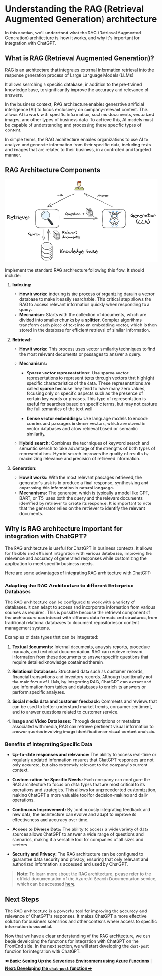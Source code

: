 # Understanding the RAG (Retrieval Augmented Generation) architecture

In this section, we'll understand what the RAG (Retrieval Augmented Generation) architecture is, how it works, and why it's important for integration with ChatGPT.

## What is RAG (Retrieval Augmented Generation)?

RAG is an architecture that integrates external information retrieval into the response generation process of Large Language Models (LLMs)

It allows searching a specific database, in addition to the pre-trained knowledge base, to significantly improve the accuracy and relevance of answers.

In the business context, RAG architecture enables generative artificial intelligence (AI) to focus exclusively on company-relevant content. This allows AI to work with specific information, such as documents, vectorized images, and other types of business data. To achieve this, AI models must be capable of understanding and processing these specific types of content.

In simple terms, the RAG architecture enables organizations to use AI to analyze and generate information from their specific data, including texts and images that are related to their business, in a controlled and targeted manner.

## RAG Architecture Components

![RAG](./images/rag.png)

Implement the standard RAG architecture following this flow. It should include:

1. **Indexing:**

   - **How it works:** Indexing is the process of organizing data in a vector database to make it easily searchable. This critical step allows the RAG to access relevant information quickly when responding to a query.
   - **Mechanism:** Starts with the collection of documents, which are divided into smaller chunks by a **splitter**. Complex algorithms transform each piece of text into an embedding vector, which is then stored in the database for efficient retrieval of similar information.

2. **Retrieval:**

   - **How it works:** This process uses vector similarity techniques to find the most relevant documents or passages to answer a query.
   - **Mechanisms:**

     - **Sparse vector representations:** Use sparse vector representations to represent texts through vectors that highlight specific characteristics of the data. These representations are called **sparse** because they tend to have many zero values, focusing only on specific aspects such as the presence of certain key words or phrases. This type of representation is useful for searches based on specific terms, but may not capture the full semantics of the text well

     - **Dense vector embeddings:** Use language models to encode queries and passages in dense vectors, which are stored in vector databases and allow retrieval based on semantic similarity.

   - **Hybrid search:** Combines the techniques of keyword search and semantic search to take advantage of the strengths of both types of representations. Hybrid search improves the quality of results by maximizing relevance and precision of retrieved information.

3. **Generation:**

   - **How it works:** With the most relevant passages retrieved, the generator's task is to produce a final response, synthesizing and expressing this information in natural language.
   - **Mechanisms:** The generator, which is typically a model like GPT, BART, or T5, uses both the query and the relevant documents identified by retriever to create its response. It is important to note that the generator relies on the retriever to identify the relevant documents.

## Why is RAG architecture important for integration with ChatGPT?

The RAG architecture is useful for ChatGPT in business contexts. It allows for flexible and efficient integration with various databases, improving the relevance and accuracy of generated responses while customizing the application to meet specific business needs.

Here are some advantages of integrating RAG architecture with ChatGPT:

### Adapting the RAG Architecture to different Enterprise Databases

The RAG architecture can be configured to work with a variety of databases. It can adapt to access and incorporate information from various sources as required. This is possible because the retrieval component of the architecture can interact with different data formats and structures, from traditional relational databases to document repositories or content management systems.

Examples of data types that can be integrated:

1. **Textual documents:** Internal documents, analysis reports, procedure manuals, and technical documentation. RAG can retrieve relevant information from these documents to answer specific questions that require detailed knowledge contained therein.

2. **Relational Databases:** Structured data such as customer records, financial transactions and inventory records. Although traditionally not the main focus of LLMs, by integrating RAG, ChatGPT can extract and use information from tables and databases to enrich its answers or perform specific analyses.

3. **Social media data and customer feedback:** Comments and reviews that can be used to better understand market trends, consumer sentiment, and to answer questions related to customer service.

4. **Image and Video Databases:** Through descriptions or metadata associated with media, RAG can retrieve pertinent visual information to answer queries involving image identification or visual content analysis.

### Benefits of Integrating Specific Data

- **Up-to-date responses and relevance:** The ability to access real-time or regularly updated information ensures that ChatGPT responses are not only accurate, but also extremely relevant to the company's current context.

- **Customization for Specific Needs:** Each company can configure the RAG architecture to focus on data types that are most critical to its operations and strategies. This allows for unprecedented customization, making ChatGPT a more valuable tool for decision-making and daily operations.

- **Continuous Improvement:** By continuously integrating feedback and new data, the architecture can evolve and adapt to improve its effectiveness and accuracy over time.

- **Access to Diverse Data:** The ability to access a wide variety of data sources allows ChatGPT to answer a wide range of questions and scenarios, making it a versatile tool for companies of all sizes and sectors.

- **Security and Privacy:** The RAG architecture can be configured to guarantee data security and privacy, ensuring that only relevant and authorized information is accessed and used by ChatGPT.

> **Note:** To learn more about the RAG architecture, please refer to the official documentation of the Azure AI Search Documentation service, which can be accessed [here](https://learn.microsoft.com/azure/search/retrieval-augmented-generation-overview).

## Next Steps

The RAG architecture is a powerful tool for improving the accuracy and relevance of ChatGPT's responses. It makes ChatGPT a more effective solution for business scenarios and other contexts where access to specific information is essential.

Now that we have a clear understanding of the RAG architecture, we can begin developing the functions for integration with ChatGPT on the FrontEnd side. In the next section, we will start developing the `chat-post` function for integration with ChatGPT.

**[⬅️ Back: Setting Up the Serverless Environment using Azure Functions](02-setting-up-azure-functions.md)** | **[Next: Developing the `chat-post` function ➡️ ](./04-developing-chat-post-function.md)**
